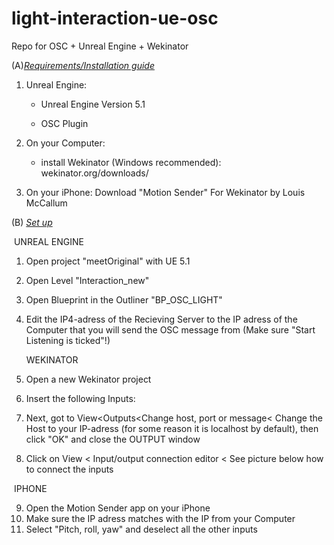 # light-interaction-ue-osc
Repo for OSC + Unreal Engine + Wekinator

(A)<u>*Requirements/Installation guide*</u>

1. Unreal Engine:

   - Unreal Engine Version 5.1

   - OSC Plugin

2. On your Computer:
   - install Wekinator (Windows recommended): wekinator.org/downloads/
3. On your iPhone: Download "Motion Sender" For Wekinator by Louis McCallum



(B) *<u>Set up</u>*

​		UNREAL ENGINE

1. Open project "meetOriginal" with UE 5.1

2. Open Level "Interaction_new"

3. Open Blueprint in the Outliner "BP_OSC_LIGHT"

4. Edit the IP4-adress of the Recieving Server to the IP adress of the Computer that you will send the OSC message from (Make sure "Start Listening is ticked"!)

   

   WEKINATOR

5. Open a new Wekinator project

6. Insert the following Inputs:

7. Next, got to View<Outputs<Change host, port or message< Change the Host to your IP-adress (for some reason it is localhost by default), then click "OK" and close the OUTPUT window

8. Click on View < Input/output connection editor < See picture below how to connect the inputs

   

​		IPHONE

9. Open the Motion Sender app on your iPhone 
10. Make sure the IP adress matches with the IP from your Computer 
11. Select "Pitch, roll, yaw" and deselect all the other inputs 



